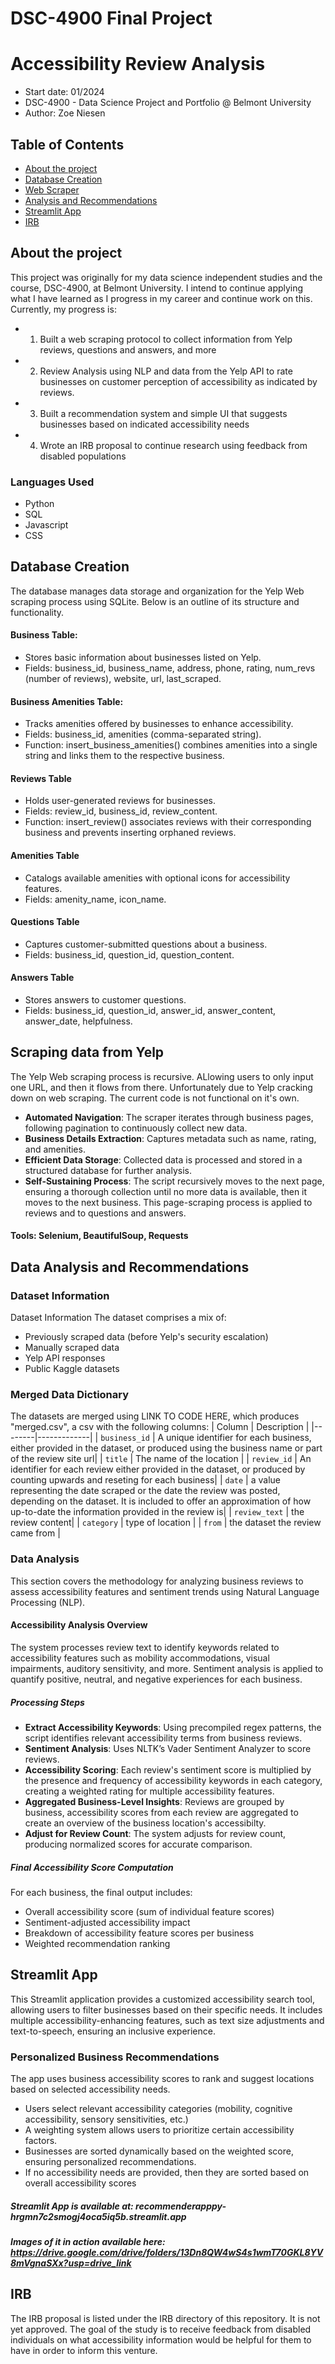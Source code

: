 # DSC-4900 Final Project
# Accessibility Review Analysis
  - Start date: 01/2024
  - DSC-4900 - Data Science Project and Portfolio @ Belmont University
  - Author: Zoe Niesen

Table of Contents
---
   * [About the project](#about-the-project)
   * [Database Creation](#database-creation)
   * [Web Scraper](#scraping-data-from-yelp)
   * [Analysis and Recommendations](#analysis-and-recommendations)
   * [Streamlit App](#streamlit-app)
   * [IRB](#irb)

## About the project
This project was originally for my data science independent studies and the course, DSC-4900, at Belmont University. I intend to continue applying what I have learned as I progress in my career and continue work on this. Currently, my progress is:
 - 1. Built a web scraping protocol to collect information from Yelp reviews, questions and answers, and more
 - 2. Review Analysis using NLP and data from the Yelp API to rate businesses on customer perception of accessibility as indicated by reviews.
 - 3. Built a recommendation system and simple UI that suggests businesses based on indicated accessibility needs
 - 4. Wrote an IRB proposal to continue research using feedback from disabled populations

### Languages Used
- Python
- SQL
- Javascript
- CSS

## Database Creation
The database manages data storage and organization for the Yelp Web scraping process using SQLite. Below is an outline of its structure and functionality.

#### Business Table: 
- Stores basic information about businesses listed on Yelp.
- Fields: business_id, business_name, address, phone, rating, num_revs (number of reviews), website, url, last_scraped.

#### Business Amenities Table: 
- Tracks amenities offered by businesses to enhance accessibility.
- Fields: business_id, amenities (comma-separated string).
- Function: insert_business_amenities() combines amenities into a single string and links them to the respective business.

#### Reviews Table
- Holds user-generated reviews for businesses.
- Fields: review_id, business_id, review_content.
- Function: insert_review() associates reviews with their corresponding business and prevents inserting orphaned reviews.

#### Amenities Table
- Catalogs available amenities with optional icons for accessibility features.
- Fields: amenity_name, icon_name.

#### Questions Table
- Captures customer-submitted questions about a business.
- Fields: business_id, question_id, question_content.

#### Answers Table
- Stores answers to customer questions.
- Fields: business_id, question_id, answer_id, answer_content, answer_date, helpfulness.

## Scraping data from Yelp
The Yelp Web scraping process is recursive. ALlowing users to only input one URL, and then it flows from there. Unfortunately due to Yelp cracking down on web scraping. The current code is not functional on it's own.
- **Automated Navigation**: The scraper iterates through business pages, following pagination to continuously collect new data.
- **Business Details Extraction**: Captures metadata such as name, rating, and amenities.
- **Efficient Data Storage**: Collected data is processed and stored in a structured database for further analysis.
- **Self-Sustaining Process**: The script recursively moves to the next page, ensuring a thorough collection until no more data is available, then it moves to the next business. This page-scraping process is applied to reviews and to questions and answers.

#### Tools: Selenium, BeautifulSoup, Requests

## Data Analysis and Recommendations
### Dataset Information
Dataset Information
The dataset comprises a mix of:
- Previously scraped data (before Yelp's security escalation)
- Manually scraped data
- Yelp API responses
- Public Kaggle datasets

### Merged Data Dictionary
The datasets are merged using LINK TO CODE HERE, which produces "merged.csv", a csv with the following columns:
| Column | Description |
|--------|-------------|
| `business_id` | A unique identifier for each business, either provided in the dataset, or produced using the business name or part of the review site url|
| `title` | The name of the location |
| `review_id` | An identifier for each review either provided in the dataset, or produced by counting upwards and reseting for each business|
| `date` | a value representing the date scraped or the date the review was posted, depending on the dataset. It is included to offer an approximation of how up-to-date the information provided in the review is|
| `review_text` | the review content|
| `category` | type of location |
| `from` | the dataset the review came from |

### Data Analysis
This section covers the methodology for analyzing business reviews to assess accessibility features and sentiment trends using Natural Language Processing (NLP).
#### Accessibility Analysis Overview
The system processes review text to identify keywords related to accessibility features such as mobility accommodations, visual impairments, auditory sensitivity, and more. Sentiment analysis is applied to quantify positive, neutral, and negative experiences for each business.

##### Processing Steps
- **Extract Accessibility Keywords**: Using precompiled regex patterns, the script identifies relevant accessibility terms from business reviews.
- **Sentiment Analysis**: Uses NLTK’s Vader Sentiment Analyzer to score reviews.
- **Accessibility Scoring**: Each review's sentiment score is multiplied by the presence and frequency of accessibility keywords in each category, creating a weighted rating for multiple accessibility features.
- **Aggregated Business-Level Insights**: Reviews are grouped by business, accessibility scores from each review are aggregated to create an overview of the business location's accessibilty.
- **Adjust for Review Count**: The system adjusts for review count, producing normalized scores for accurate comparison.

##### Final Accessibility Score Computation 
For each business, the final output includes:
- Overall accessibility score (sum of individual feature scores)
- Sentiment-adjusted accessibility impact
- Breakdown of accessibility feature scores per business
- Weighted recommendation ranking

## Streamlit App
This Streamlit application provides a customized accessibility search tool, allowing users to filter businesses based on their specific needs. It includes multiple accessibility-enhancing features, such as text size adjustments and text-to-speech, ensuring an inclusive experience.

### Personalized Business Recommendations
The app uses business accessibility scores to rank and suggest locations based on selected accessibility needs.
- Users select relevant accessibility categories (mobility, cognitive accessibility, sensory sensitivities, etc.)
- A weighting system allows users to prioritize certain accessibility factors.
- Businesses are sorted dynamically based on the weighted score, ensuring personalized recommendations.
- If no accessibility needs are provided, then they are sorted based on overall accessibility scores

##### Streamlit App is available at: recommenderapppy-hrgmn7c2smogj4oca5iq5b.streamlit.app

##### Images of it in action available here: https://drive.google.com/drive/folders/13Dn8QW4wS4s1wmT70GKL8YV8mVgnaSXx?usp=drive_link

## IRB 
The IRB proposal is listed under the IRB directory of this repository. It is not yet approved. The goal of the study is to receive feedback from disabled individuals on what accessibility information would be helpful for them to have in order to inform this venture. 







